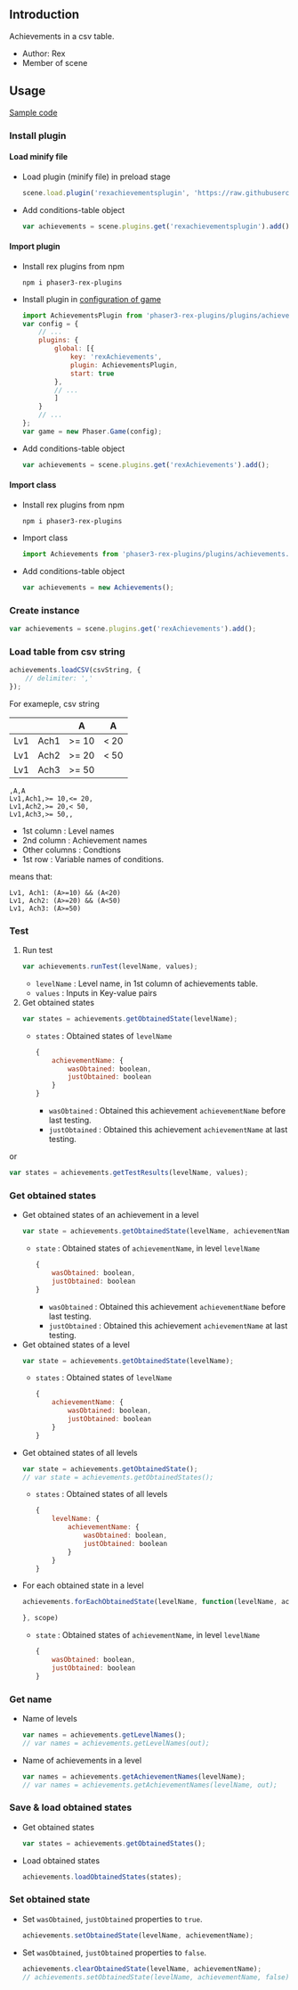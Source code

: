 ## Introduction

Achievements in a csv table.

- Author: Rex
- Member of scene

## Usage

[Sample code](https://github.com/rexrainbow/phaser3-rex-notes/tree/master/examples/achievements)

### Install plugin

#### Load minify file

- Load plugin (minify file) in preload stage
    ```javascript
    scene.load.plugin('rexachievementsplugin', 'https://raw.githubusercontent.com/rexrainbow/phaser3-rex-notes/master/dist/rexachievementsplugin.min.js', true);
    ```
- Add conditions-table object
    ```javascript
    var achievements = scene.plugins.get('rexachievementsplugin').add();
    ```

#### Import plugin

- Install rex plugins from npm
    ```
    npm i phaser3-rex-plugins
    ```
- Install plugin in [configuration of game](game.md#configuration)
    ```javascript
    import AchievementsPlugin from 'phaser3-rex-plugins/plugins/achievements-plugin.js';
    var config = {
        // ...
        plugins: {
            global: [{
                key: 'rexAchievements',
                plugin: AchievementsPlugin,
                start: true
            },
            // ...
            ]
        }
        // ...
    };
    var game = new Phaser.Game(config);
    ```
- Add conditions-table object
    ```javascript
    var achievements = scene.plugins.get('rexAchievements').add();
    ```

#### Import class

- Install rex plugins from npm
    ```
    npm i phaser3-rex-plugins
    ```
- Import class
    ```javascript
    import Achievements from 'phaser3-rex-plugins/plugins/achievements.js';
    ```
- Add conditions-table object
    ```javascript
    var achievements = new Achievements();
    ```

### Create instance

```javascript
var achievements = scene.plugins.get('rexAchievements').add();
```

### Load table from csv string

```javascript
achievements.loadCSV(csvString, {
    // delimiter: ','
});
```

For exameple, csv string

|      |      | A      | A    |
| ---- | ---- | ------ | ---- |
| Lv1  | Ach1 | \>= 10 | < 20 |
| Lv1  | Ach2 | \>= 20 | < 50 |
| Lv1  | Ach3 | \>= 50 |      |

```raw
,A,A
Lv1,Ach1,>= 10,<= 20,
Lv1,Ach2,>= 20,< 50,
Lv1,Ach3,>= 50,,
```

- 1st column : Level names
- 2nd column : Achievement names
- Other columns : Condtions
- 1st row : Variable names of conditions.

means that:

```raw
Lv1, Ach1: (A>=10) && (A<20)
Lv1, Ach2: (A>=20) && (A<50)
Lv1, Ach3: (A>=50)
```

### Test

1. Run test
    ```javascript
    var achievements.runTest(levelName, values);
    ```
    - `levelName` : Level name, in 1st column of achievements table.
    - `values` : Inputs in Key-value pairs
1. Get obtained states
    ```javascript
    var states = achievements.getObtainedState(levelName);
    ```
    - `states` : Obtained states of `levelName`
        ```javascript
        {
            achievementName: {
                wasObtained: boolean,
                justObtained: boolean
            }
        }
        ```
        - `wasObtained` : Obtained this achievement `achievementName` before last testing.
        - `justObtained` : Obtained this achievement `achievementName` at last testing.

or

```javascript
var states = achievements.getTestResults(levelName, values);
```

### Get obtained states

- Get obtained states of an achievement in a level
    ```javascript
    var state = achievements.getObtainedState(levelName, achievementName);
    ```
    - `state` : Obtained states of `achievementName`, in level `levelName`
        ```javascript
        {
            wasObtained: boolean,
            justObtained: boolean
        }
        ```
        - `wasObtained` : Obtained this achievement `achievementName` before last testing.
        - `justObtained` : Obtained this achievement `achievementName` at last testing.
- Get obtained states of a level
    ```javascript
    var state = achievements.getObtainedState(levelName);
    ```
    - `states` : Obtained states of `levelName`
        ```javascript
        {
            achievementName: {
                wasObtained: boolean,
                justObtained: boolean
            }
        }
        ```
- Get obtained states of all levels
    ```javascript
    var state = achievements.getObtainedState();
    // var state = achievements.getObtainedStates();
    ```
    - `states` : Obtained states of all levels
        ```javascript
        {
            levelName: {
                achievementName: {
                    wasObtained: boolean,
                    justObtained: boolean
                }
            }
        }
        ```
- For each obtained state in a level
    ```javascript
    achievements.forEachObtainedState(levelName, function(levelName, achievementName, state) {

    }, scope)
    ```
    - `state` : Obtained states of `achievementName`, in level `levelName`
        ```javascript
        {
            wasObtained: boolean,
            justObtained: boolean
        }
        ```

### Get name

- Name of levels
    ```javascript
    var names = achievements.getLevelNames();
    // var names = achievements.getLevelNames(out);
    ```
- Name of achievements in a level
    ```javascript
    var names = achievements.getAchievementNames(levelName);
    // var names = achievements.getAchievementNames(levelName, out);
    ```

### Save & load obtained states

- Get obtained states
    ```javascript
    var states = achievements.getObtainedStates();
    ```
- Load obtained states
    ```javascript
    achievements.loadObtainedStates(states);
    ```

### Set obtained state

- Set `wasObtained`, `justObtained` properties to `true`.
    ```javascript
    achievements.setObtainedState(levelName, achievementName);
    ```
- Set `wasObtained`, `justObtained` properties to `false`.
    ```javascript
    achievements.clearObtainedState(levelName, achievementName);
    // achievements.setObtainedState(levelName, achievementName, false);
    ```